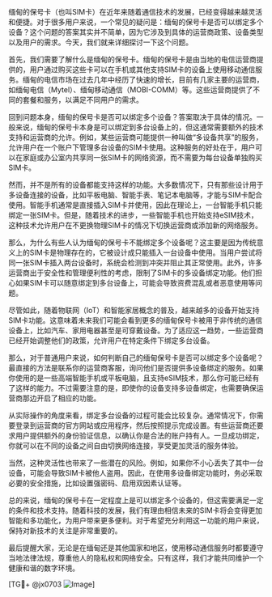 缅甸的保号卡（也叫SIM卡）在近年来随着通信技术的发展，已经变得越来越灵活和便捷。对于很多用户来说，一个常见的疑问是：缅甸的保号卡是否可以绑定多个设备？这个问题的答案其实并不简单，因为它涉及到具体的运营商政策、设备类型以及用户的需求。今天，我们就来详细探讨一下这个问题。

首先，我们需要了解什么是缅甸的保号卡。缅甸的保号卡是由当地的电信运营商提供的，用户通过购买这些卡可以在手机或其他支持SIM卡的设备上使用移动通信服务。缅甸的电信市场在过去几年中经历了快速的增长，目前有几家主要的运营商，如缅甸电信（Mytel）、缅甸移动通信（MOBI-COMM）等。这些运营商提供了不同的套餐和服务，以满足不同用户的需求。

回到问题本身，缅甸的保号卡是否可以绑定多个设备？答案取决于具体的情况。一般来说，缅甸的保号卡本身是可以绑定到多台设备上的，但这通常需要额外的技术支持和运营商的允许。例如，某些运营商可能提供一种叫做“多设备共享”的服务，允许用户在一个账户下管理多台设备的SIM卡使用。这种服务的好处在于，用户可以在家庭或办公室内共享同一张SIM卡的网络资源，而不需要为每台设备单独购买SIM卡。

然而，并不是所有的设备都能支持这样的功能。大多数情况下，只有那些设计用于多设备连接的设备，比如平板电脑、智能手表、笔记本电脑等，才能与SIM卡配合使用。智能手机通常是直接插入SIM卡并使用，因此在理论上，一台智能手机只能绑定一张SIM卡。但是，随着技术的进步，一些智能手机也开始支持eSIM技术，这种技术允许用户在不更换物理SIM卡的情况下切换运营商或添加新的网络服务。

那么，为什么有些人认为缅甸的保号卡不能绑定多个设备呢？这主要是因为传统意义上的SIM卡是物理存在的，它被设计成只能插入一台设备中使用。当用户尝试将同一张SIM卡插入两台设备时，系统会检测到冲突并阻止其正常使用。此外，许多运营商出于安全性和管理便利性的考虑，限制了SIM卡的多设备绑定功能。他们担心如果SIM卡可以随意绑定到多台设备上，可能会导致资费混乱或者恶意使用等问题。

尽管如此，随着物联网（IoT）和智能家居概念的普及，越来越多的设备开始支持SIM卡功能。这意味着未来我们可能会看到更多的缅甸保号卡被用于非传统的通信设备上，比如汽车、家用电器甚至是可穿戴设备。为了适应这一趋势，一些运营商已经开始调整他们的政策，允许用户在特定条件下绑定多台设备。

那么，对于普通用户来说，如何判断自己的缅甸保号卡是否可以绑定多个设备呢？最直接的方法是联系你的运营商客服，询问他们是否提供多设备绑定的服务。如果你使用的是一些高端智能手机或平板电脑，且支持eSIM技术，那么你可能已经有了这样的能力。不过需要注意的是，即使你的设备支持多设备绑定，也需要确保运营商那边开启了相应的功能。

从实际操作的角度来看，绑定多台设备的过程可能会比较复杂。通常情况下，你需要登录到运营商的官方网站或应用程序，然后按照提示完成设置。有些运营商还要求用户提供额外的身份验证信息，以确认你是合法的账户持有人。一旦成功绑定，你就可以在不同的设备之间自由切换网络连接，享受更加灵活的服务体验。

当然，这种灵活性也带来了一些潜在的风险。例如，如果你不小心丢失了其中一台设备，可能会导致SIM卡被他人盗用。因此，在使用多设备绑定功能时，务必采取必要的安全措施，比如设置强密码、启用双因素认证等。

总的来说，缅甸的保号卡在一定程度上是可以绑定多个设备的，但这需要满足一定的条件和技术支持。随着科技的发展，我们有理由相信未来的SIM卡将会变得更加智能和多功能化，为用户带来更多便利。对于希望充分利用这一功能的用户来说，保持对新技术的关注是非常重要的。

最后提醒大家，无论是在缅甸还是其他国家和地区，使用移动通信服务时都要遵守当地法律法规，尊重他人的隐私权和网络安全。只有这样，我们才能共同维护一个健康和谐的数字环境。

[TG💪+ @jx0703 ![Image](https://github.com/user-attachments/assets/dbca1d08-cadb-493c-b0ec-ad6f7a83f270)]